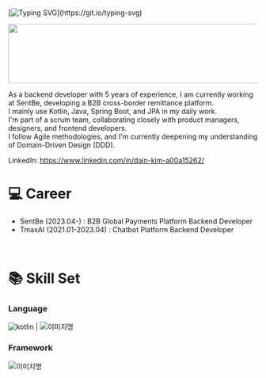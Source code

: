 <br/>

[![Typing SVG](https://readme-typing-svg.demolab.com?font=Ubuntu&size=30&pause=1000&color=F7F7F7&width=435&lines=Hello+!+I'm+Dain+Kim+!)](https://git.io/typing-svg)

<a href="https://www.gitanimals.org/en_US?utm_medium=image&utm_source=dain7&utm_content=line">
  <img
    src="https://render.gitanimals.org/lines/dain7"
    width="600"
    height="120"
  />
</a>

As a backend developer with 5 years of experience, I am currently working at SentBe, developing a B2B cross-border remittance platform. </br>
I mainly use Kotlin, Java, Spring Boot, and JPA in my daily work. </br>
I'm part of a scrum team, collaborating closely with product managers, designers, and frontend developers. </br>
I follow Agile methodologies, and I'm currently deepening my understanding of Domain-Driven Design (DDD). </br>

LinkedIn: https://www.linkedin.com/in/dain-kim-a00a15262/
<br/>

# 💻 Career
- SentBe (2023.04-)        : B2B Global Payments Platform Backend Developer
- TmaxAI (2021.01-2023.04) : Chatbot Platform Backend Developer
<br/>

# 📚 Skill Set
### Language
<img alt="kotlin" src ="https://img.shields.io/badge/Kotlin-7F52FF.svg?&style=for-the-badge&logo=Kotlin&logoColor=white"/> |
<img alt="이미지명" src ="https://img.shields.io/badge/Java-007396.svg?&style=for-the-badge&logo=Java&logoColor=white"/>

### Framework
<img alt="이미지명" src ="https://img.shields.io/badge/Springboot-6DB33F.svg?&style=for-the-badge&logo=Springboot&logoColor=white"/>

